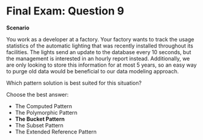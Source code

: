 # Final Exam: Question 9

**Scenario**

You work as a developer at a factory. Your factory wants to track the usage statistics of the automatic lighting that was recently installed throughout its facilities. The lights send an update to the database every 10 seconds, but the management is interested in an hourly report instead. Additionally, we are only looking to store this information for at most 5 years, so an easy way to purge old data would be beneficial to our data modeling approach.

Which pattern solution is best suited for this situation?

Choose the best answer:

- The Computed Pattern
- The Polymorphic Pattern
- **The Bucket Pattern**
- The Subset Pattern
- The Extended Reference Pattern